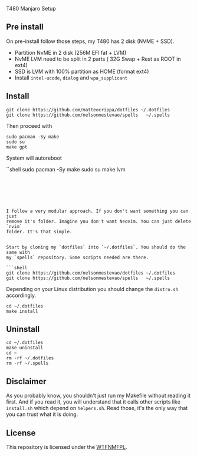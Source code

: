 T480 Manjaro Setup

## Pre install

On pre-install follow those steps, my T480 has 2 disk (NVME + SSD).

- Partition NvME in 2 disk (256M EFI fat + LVM)
- NvME LVM need to be split in 2 parts ( 32G Swap + Rest as ROOT in ext4)
- SSD is LVM with 100% partition as HOME (format ext4)
- Install `intel-ucode`, `dialog` and `wpa_supplicant`


## Install

```shell
git clone https://github.com/matteocrippa/dotfiles ~/.dotfiles
git clone https://github.com/nelsonmestevao/spells   ~/.spells
```

Then proceed with

```shell
sudo pacman -Sy make
sudo su 
make gpt
```

System will autoreboot

``shell
sudo pacman -Sy make
sudo su
make lvm
```






I follow a very modular approach. If you don't want something you can just
remove it's folder. Imagine you don't want Neovim. You can just delete `nvim`
folder. It's that simple.


Start by cloning my `dotfiles` into `~/.dotfiles`. You should do the same with
my `spells` repository. Some scripts needed are there.

```shell
git clone https://github.com/nelsonmestevao/dotfiles ~/.dotfiles
git clone https://github.com/nelsonmestevao/spells   ~/.spells
```

Depending on your Linux distribution you should change the `distro.sh`
accordingly.

```shell
cd ~/.dotfiles
make install
```

## Uninstall

```shell
cd ~/.dotfiles
make uninstall
cd ~
rm -rf ~/.dotfiles
rm -rf ~/.spells
```

## Disclaimer

As you probably know, you shouldn't just run my Makefile without reading it
first. And if you read it, you will understand that it calls other scripts like
`install.sh` which depend on `helpers.sh`. Read those, it's the only way that
you can trust what it is doing.

## License

This repository is licensed under the [WTFNMFPL](LICENSE.txt).
